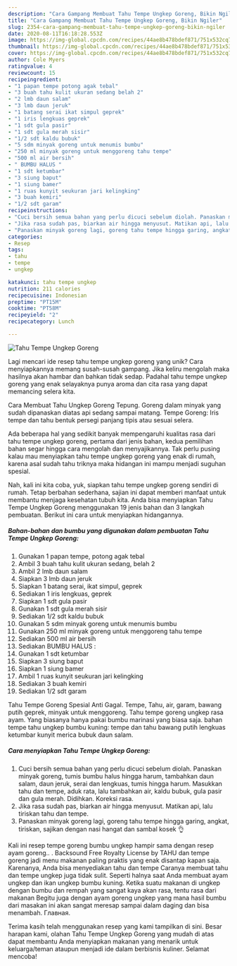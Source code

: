 ```yaml
---
description: "Cara Gampang Membuat Tahu Tempe Ungkep Goreng, Bikin Ngiler"
title: "Cara Gampang Membuat Tahu Tempe Ungkep Goreng, Bikin Ngiler"
slug: 2354-cara-gampang-membuat-tahu-tempe-ungkep-goreng-bikin-ngiler
date: 2020-08-11T16:18:28.553Z
image: https://img-global.cpcdn.com/recipes/44ae8b478bdef871/751x532cq70/tahu-tempe-ungkep-goreng-foto-resep-utama.jpg
thumbnail: https://img-global.cpcdn.com/recipes/44ae8b478bdef871/751x532cq70/tahu-tempe-ungkep-goreng-foto-resep-utama.jpg
cover: https://img-global.cpcdn.com/recipes/44ae8b478bdef871/751x532cq70/tahu-tempe-ungkep-goreng-foto-resep-utama.jpg
author: Cole Myers
ratingvalue: 4
reviewcount: 15
recipeingredient:
- "1 papan tempe potong agak tebal"
- "3 buah tahu kulit ukuran sedang belah 2"
- "2 lmb daun salam"
- "3 lmb daun jeruk"
- "1 batang serai ikat simpul geprek"
- "1 iris lengkuas geprek"
- "1 sdt gula pasir"
- "1 sdt gula merah sisir"
- "1/2 sdt kaldu bubuk"
- "5 sdm minyak goreng untuk menumis bumbu"
- "250 ml minyak goreng untuk menggoreng tahu tempe"
- "500 ml air bersih"
- " BUMBU HALUS "
- "1 sdt ketumbar"
- "3 siung baput"
- "1 siung bamer"
- "1 ruas kunyit seukuran jari kelingking"
- "3 buah kemiri"
- "1/2 sdt garam"
recipeinstructions:
- "Cuci bersih semua bahan yang perlu dicuci sebelum diolah. Panaskan minyak goreng, tumis bumbu halus hingga harum, tambahkan daun salam, daun jeruk, serai dan lengkuas, tumis hingga harum. Masukkan tahu dan tempe, aduk rata, lalu tambahkan air, kaldu bubuk, gula pasir dan gula merah. Didihkan. Koreksi rasa."
- "Jika rasa sudah pas, biarkan air hingga menyusut. Matikan api, lalu tiriskan tahu dan tempe."
- "Panaskan minyak goreng lagi, goreng tahu tempe hingga garing, angkat, tiriskan, sajikan dengan nasi hangat dan sambal kosek 👌"
categories:
- Resep
tags:
- tahu
- tempe
- ungkep

katakunci: tahu tempe ungkep 
nutrition: 211 calories
recipecuisine: Indonesian
preptime: "PT15M"
cooktime: "PT58M"
recipeyield: "2"
recipecategory: Lunch

---
```



![Tahu Tempe Ungkep Goreng](https://img-global.cpcdn.com/recipes/44ae8b478bdef871/751x532cq70/tahu-tempe-ungkep-goreng-foto-resep-utama.jpg)

Lagi mencari ide resep tahu tempe ungkep goreng yang unik? Cara menyiapkannya memang susah-susah gampang. Jika keliru mengolah maka hasilnya akan hambar dan bahkan tidak sedap. Padahal tahu tempe ungkep goreng yang enak selayaknya punya aroma dan cita rasa yang dapat memancing selera kita.

Cara Membuat Tahu Ungkep Goreng Tepung. Goreng dalam minyak yang sudah dipanaskan diatas api sedang sampai matang. Tempe Goreng: Iris tempe dan tahu bentuk persegi panjang tipis atau sesuai selera.

Ada beberapa hal yang sedikit banyak mempengaruhi kualitas rasa dari tahu tempe ungkep goreng, pertama dari jenis bahan, kedua pemilihan bahan segar hingga cara mengolah dan menyajikannya. Tak perlu pusing kalau mau menyiapkan tahu tempe ungkep goreng yang enak di rumah, karena asal sudah tahu triknya maka hidangan ini mampu menjadi suguhan spesial.


Nah, kali ini kita coba, yuk, siapkan tahu tempe ungkep goreng sendiri di rumah. Tetap berbahan sederhana, sajian ini dapat memberi manfaat untuk membantu menjaga kesehatan tubuh kita. Anda bisa menyiapkan Tahu Tempe Ungkep Goreng menggunakan 19 jenis bahan dan 3 langkah pembuatan. Berikut ini cara untuk menyiapkan hidangannya.

<!--inarticleads1-->

##### Bahan-bahan dan bumbu yang digunakan dalam pembuatan Tahu Tempe Ungkep Goreng:

1. Gunakan 1 papan tempe, potong agak tebal
1. Ambil 3 buah tahu kulit ukuran sedang, belah 2
1. Ambil 2 lmb daun salam
1. Siapkan 3 lmb daun jeruk
1. Siapkan 1 batang serai, ikat simpul, geprek
1. Sediakan 1 iris lengkuas, geprek
1. Siapkan 1 sdt gula pasir
1. Gunakan 1 sdt gula merah sisir
1. Sediakan 1/2 sdt kaldu bubuk
1. Gunakan 5 sdm minyak goreng untuk menumis bumbu
1. Gunakan 250 ml minyak goreng untuk menggoreng tahu tempe
1. Sediakan 500 ml air bersih
1. Sediakan  BUMBU HALUS :
1. Gunakan 1 sdt ketumbar
1. Siapkan 3 siung baput
1. Siapkan 1 siung bamer
1. Ambil 1 ruas kunyit seukuran jari kelingking
1. Sediakan 3 buah kemiri
1. Sediakan 1/2 sdt garam


Tahu Tempe Goreng Spesial Anti Gagal. Tempe, Tahu, air, garam, bawang putih geprek, minyak untuk menggoreng. Tahu tempe goreng ungkep rasa ayam. Yang biasanya hanya pakai bumbu marinasi yang biasa saja. bahan tempe tahu ungkep bumbu kuning: tempe dan tahu bawang putih lengkuas ketumbar kunyit merica bubuk daun salam. 

<!--inarticleads2-->

##### Cara menyiapkan Tahu Tempe Ungkep Goreng:

1. Cuci bersih semua bahan yang perlu dicuci sebelum diolah. Panaskan minyak goreng, tumis bumbu halus hingga harum, tambahkan daun salam, daun jeruk, serai dan lengkuas, tumis hingga harum. Masukkan tahu dan tempe, aduk rata, lalu tambahkan air, kaldu bubuk, gula pasir dan gula merah. Didihkan. Koreksi rasa.
1. Jika rasa sudah pas, biarkan air hingga menyusut. Matikan api, lalu tiriskan tahu dan tempe.
1. Panaskan minyak goreng lagi, goreng tahu tempe hingga garing, angkat, tiriskan, sajikan dengan nasi hangat dan sambal kosek 👌


Kali ini resep tempe goreng bumbu ungkep hampir sama dengan resep ayam goreng.. . Backsound Free Royalty License by TAHU dan tempe goreng jadi menu makanan paling praktis yang enak disantap kapan saja. Karenanya, Anda bisa menyediakan tahu dan tempe Caranya membuat tahu dan tempe ungkep juga tidak sulit. Seperti halnya saat Anda membuat ayam ungkep dan ikan ungkep bumbu kuning. Ketika suatu makanan di ungkep dengan bumbu dan rempah yang sangat kaya akan rasa, tentu rasa dari makanan Begitu juga dengan ayam goreng ungkep yang mana hasil bumbu dari masakan ini akan sangat meresap sampai dalam daging dan bisa menambah. Главная. 

Terima kasih telah menggunakan resep yang kami tampilkan di sini. Besar harapan kami, olahan Tahu Tempe Ungkep Goreng yang mudah di atas dapat membantu Anda menyiapkan makanan yang menarik untuk keluarga/teman ataupun menjadi ide dalam berbisnis kuliner. Selamat mencoba!
